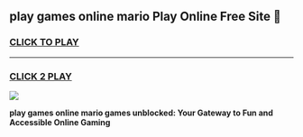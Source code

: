 
## play games online mario Play Online Free Site 👋
<h3>
<a href="https://download.freeplayer.one?title=play_games_online_mario&ref=21F">CLICK TO PLAY</a></h3>
<hr>

<h3>
<a href="https://download.freeplayer.one?title=play_games_online_mario&ref=21F">CLICK 2 PLAY</a>
  
</h3>

<a href="https://download.freeplayer.one?title=play_games_online_mario&ref=21F"><img src="https://cdnb.artstation.com/p/assets/images/images/032/539/853/original/anto-thomas-button-gif.gif"></a>


**play games online mario games unblocked: Your Gateway to Fun and Accessible Online Gaming**

